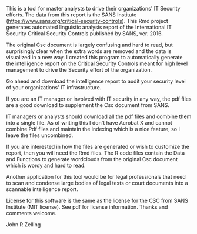 This is a tool for master analysts to drive their organizations' IT Security efforts. The data from this report is the SANS Institute (https://www.sans.org/critical-security-controls). This Rmd project generates automated linguistic analysis report of the International IT Security Critical Security Controls published by SANS, ver. 2016. 

The original Csc document is largely confusing and hard to read, but surprisingly clear when the extra words are removed and the data is visualized in a new way. I created this program to automatically generate the intelligence report on the Critical Security Controls meant for high level management to drive the Security effort of the organization. 

Go ahead and download the intelligence report to audit your security level of your organizations' IT infrastructure. 

If you are an IT manager or involved with IT security in any way, the pdf files are a good download to supplement the Csc document from SANS. 

IT managers or analysts should download all the pdf files and combine them into a single file. As of writing this I don't have Acrobat X and cannot combine Pdf files and maintain the indexing which is a nice feature, so I leave the files uncombined. 

If you are interested in how the files are generated or wish to customize the report, then you will need the Rmd files. The R code files contain the Data and Functions to generate wordclouds from the original Csc document which is wordy and hard to read. 

Another application for this tool would be for legal professionals that need to scan and condense large bodies of legal texts or court documents into a scannable intelligence report. 

License for this software is the same as the license for the CSC from SANS Institute (MIT license). See pdf for license information. Thanks and comments welcome. 

John R Zelling